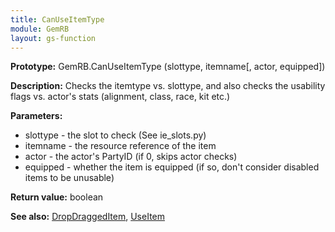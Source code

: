 ```yaml
---
title: CanUseItemType
module: GemRB
layout: gs-function
---
```


**Prototype:** GemRB.CanUseItemType (slottype, itemname[, actor, equipped])

**Description:** Checks the itemtype vs. slottype, and also checks the 
usability flags vs. actor's stats (alignment, class, race, kit etc.)

**Parameters:**
  * slottype    - the slot to check (See ie_slots.py)
  * itemname    - the resource reference of the item
  * actor       - the actor's PartyID (if 0, skips actor checks)
  * equipped    - whether the item is equipped (if so, don't consider disabled items to be unusable)

**Return value:** boolean

**See also:** [DropDraggedItem](DropDraggedItem.md), [UseItem](UseItem.md)
